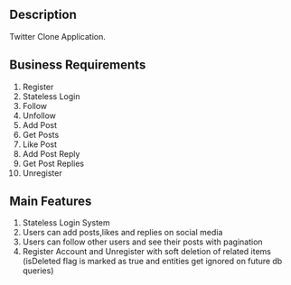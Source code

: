 ## Description

Twitter Clone Application.

## Business Requirements

1. Register
2. Stateless Login
3. Follow
4. Unfollow
5. Add Post
6. Get Posts
7. Like Post
8. Add Post Reply
9. Get Post Replies
10. Unregister

## Main Features
1. Stateless Login System 
2. Users can add posts,likes and replies on social media
3. Users can follow other users and see their posts with pagination
4. Register Account and Unregister with soft deletion of related items (isDeleted flag is marked as true and entities get ignored on future db queries)

